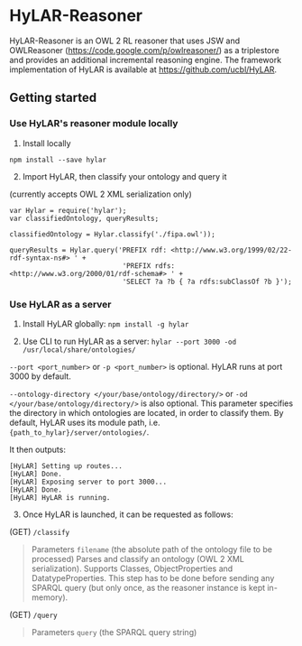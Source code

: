 # HyLAR-Reasoner #

HyLAR-Reasoner is an OWL 2 RL reasoner that uses JSW and OWLReasoner (https://code.google.com/p/owlreasoner/) as a triplestore and provides an additional incremental reasoning engine. The framework implementation of HyLAR is available at https://github.com/ucbl/HyLAR.

## Getting started ##

### Use HyLAR's reasoner module locally ###

1) Install locally

`npm install --save hylar`

2) Import HyLAR, then classify your ontology and query it

(currently accepts OWL 2 XML serialization only)

```
var Hylar = require('hylar');
var classifiedOntology, queryResults;

classifiedOntology = Hylar.classify('./fipa.owl'));

queryResults = Hylar.query('PREFIX rdf: <http://www.w3.org/1999/02/22-rdf-syntax-ns#> ' +
                            'PREFIX rdfs: <http://www.w3.org/2000/01/rdf-schema#> ' +
                            'SELECT ?a ?b { ?a rdfs:subClassOf ?b }');
```

### Use HyLAR as a server ###

1) Install HyLAR globally:
`npm install -g hylar`

2) Use CLI to run HyLAR as a server:
`hylar --port 3000 -od /usr/local/share/ontologies/`

`--port <port_number>` or `-p <port_number>` is optional. HyLAR runs at port 3000 by default.

`--ontology-directory </your/base/ontology/directory/>` or `-od </your/base/ontology/directory/>` is also optional.
This parameter specifies the directory in which ontologies are located, in order to classify them. By default, HyLAR uses its module path, i.e. `{path_to_hylar}/server/ontologies/`.

It then outputs:
```
[HyLAR] Setting up routes...
[HyLAR] Done.
[HyLAR] Exposing server to port 3000...
[HyLAR] Done.
[HyLAR] HyLAR is running.
```

3) Once HyLAR is launched, it can be requested as follows:

(GET) `/classify`
> Parameters
`filename` (the absolute path of the ontology file to be processed)
Parses and classify an ontology (OWL 2 XML serialization). Supports Classes, ObjectProperties and DatatypeProperties. This step has to be done before sending any SPARQL query (but only once, as the reasoner instance is kept in-memory).

(GET) `/query`
> Parameters
`query` (the SPARQL query string)